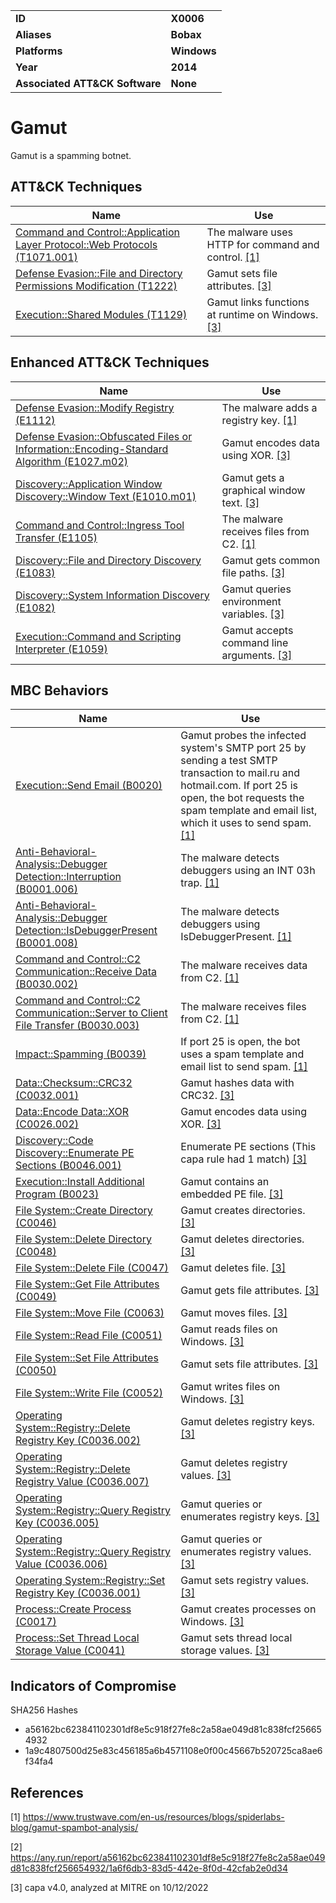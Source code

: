 <table>
<tr>
<td><b>ID</b></td>
<td><b>X0006</b></td>
</tr>
<tr>
<td><b>Aliases</b></td>
<td><b>Bobax</b></td>
</tr>
<tr>
<td><b>Platforms</b></td>
<td><b>Windows</b></td>
</tr>
<tr>
<td><b>Year</b></td>
<td><b>2014</b></td>
</tr>
<tr>
<td><b>Associated ATT&CK Software</b></td>
<td><b>None</b></td>
</tr>
</table>


# Gamut

Gamut is a spamming botnet.


## ATT&CK Techniques

|Name|Use|
|---|---|
|[Command and Control::Application Layer Protocol::Web Protocols (T1071.001)](https://attack.mitre.org/techniques/T1071/001/)|The malware uses HTTP for command and control. [[1]](#1)|
|[Defense Evasion::File and Directory Permissions Modification (T1222)](https://attack.mitre.org/techniques/T1222)|Gamut sets file attributes. [[3]](#3)|
|[Execution::Shared Modules (T1129)](https://attack.mitre.org/techniques/T1129)|Gamut links functions at runtime on Windows. [[3]](#3)|


## Enhanced ATT&CK Techniques

|Name|Use|
|---|---|
|[Defense Evasion::Modify Registry (E1112)](../defense-evasion/modify-registry.md)|The malware adds a registry key. [[1]](#1)|
|[Defense Evasion::Obfuscated Files or Information::Encoding-Standard Algorithm (E1027.m02)](../defense-evasion/obfuscated-files-or-information.md)|Gamut encodes data using XOR. [[3]](#3)|
|[Discovery::Application Window Discovery::Window Text (E1010.m01)](../discovery/application-window-discovery.md)|Gamut gets a graphical window text. [[3]](#3)|
|[Command and Control::Ingress Tool Transfer (E1105)](../command-and-control/ingress-tool-transfer.md)|The malware receives files from C2. [[1]](#1)|
|[Discovery::File and Directory Discovery (E1083)](../discovery/file-and-directory-discovery.md)|Gamut gets common file paths. [[3]](#3)|
|[Discovery::System Information Discovery (E1082)](../discovery/system-information-discovery.md)|Gamut queries environment variables. [[3]](#3)|
|[Execution::Command and Scripting Interpreter (E1059)](../execution/command-and-scripting-interpreter.md)|Gamut accepts command line arguments. [[3]](#3)|


## MBC Behaviors

|Name|Use|
|---|---|
|[Execution::Send Email (B0020)](../execution/send-email.md)|Gamut probes the infected system's SMTP port 25 by sending a test SMTP transaction to mail.ru and hotmail.com. If port 25 is open, the bot requests the spam template and email list, which it uses to send spam. [[1]](#1)|
|[Anti-Behavioral-Analysis::Debugger Detection::Interruption (B0001.006)](../anti-behavioral-analysis/debugger-detection.md)|The malware detects debuggers using an INT 03h trap. [[1]](#1)|
|[Anti-Behavioral-Analysis::Debugger Detection::IsDebuggerPresent (B0001.008)](../anti-behavioral-analysis/debugger-detection.md)|The malware detects debuggers using IsDebuggerPresent. [[1]](#1)|
|[Command and Control::C2 Communication::Receive Data (B0030.002)](../command-and-control/c2-communication.md)|The malware receives data from C2. [[1]](#1)|
|[Command and Control::C2 Communication::Server to Client File Transfer (B0030.003)](../command-and-control/c2-communication.md)|The malware receives files from C2. [[1]](#1)|
|[Impact::Spamming (B0039)](../impact/spamming.md)|If port 25 is open, the bot uses a spam template and email list to send spam. [[1]](#1)|
|[Data::Checksum::CRC32 (C0032.001)](../micro-behaviors/data/checksum.md)|Gamut hashes data with CRC32. [[3]](#3)|
|[Data::Encode Data::XOR (C0026.002)](../micro-behaviors/data/encode-data.md)|Gamut encodes data using XOR. [[3]](#3)|
|[Discovery::Code Discovery::Enumerate PE Sections (B0046.001)](../discovery/code-discovery.md)|Enumerate PE sections (This capa rule had 1 match) [[3]](#3)|
|[Execution::Install Additional Program (B0023)](../execution/install-additional-program.md)|Gamut contains an embedded PE file. [[3]](#3)|
|[File System::Create Directory (C0046)](../micro-behaviors/file-system/create-directory.md)|Gamut creates directories. [[3]](#3)|
|[File System::Delete Directory (C0048)](../micro-behaviors/file-system/delete-directory.md)|Gamut deletes directories. [[3]](#3)|
|[File System::Delete File (C0047)](../micro-behaviors/file-system/delete-file.md)|Gamut deletes file. [[3]](#3)|
|[File System::Get File Attributes (C0049)](../micro-behaviors/file-system/get-file-attributes.md)|Gamut gets file attributes. [[3]](#3)|
|[File System::Move File (C0063)](../micro-behaviors/file-system/move-file.md)|Gamut moves files. [[3]](#3)|
|[File System::Read File (C0051)](../micro-behaviors/file-system/read-file.md)|Gamut reads files on Windows. [[3]](#3)|
|[File System::Set File Attributes (C0050)](../micro-behaviors/file-system/set-file-attributes.md)|Gamut sets file attributes. [[3]](#3)|
|[File System::Write File (C0052)](../micro-behaviors/file-system/writes-file.md)|Gamut writes files on Windows. [[3]](#3)|
|[Operating System::Registry::Delete Registry Key (C0036.002)](../micro-behaviors/operating-system/registry.md)|Gamut deletes registry keys. [[3]](#3)|
|[Operating System::Registry::Delete Registry Value (C0036.007)](../micro-behaviors/operating-system/registry.md)|Gamut deletes registry values. [[3]](#3)|
|[Operating System::Registry::Query Registry Key (C0036.005)](../micro-behaviors/operating-system/registry.md)|Gamut queries or enumerates registry keys. [[3]](#3)|
|[Operating System::Registry::Query Registry Value (C0036.006)](../micro-behaviors/operating-system/registry.md)|Gamut queries or enumerates registry values. [[3]](#3)|
|[Operating System::Registry::Set Registry Key (C0036.001)](../micro-behaviors/operating-system/registry.md)|Gamut sets registry values. [[3]](#3)|
|[Process::Create Process (C0017)](../micro-behaviors/process/create-process.md)|Gamut creates processes on Windows. [[3]](#3)|
|[Process::Set Thread Local Storage Value (C0041)](../micro-behaviors/process/set-thread-local-storage-value.md)|Gamut sets thread local storage values. [[3]](#3)|


## Indicators of Compromise

SHA256 Hashes
- a56162bc623841102301df8e5c918f27fe8c2a58ae049d81c838fcf256654932
- 1a9c4807500d25e83c456185a6b4571108e0f00c45667b520725ca8ae6f34fa4

## References

<a name="1">[1]</a> https://www.trustwave.com/en-us/resources/blogs/spiderlabs-blog/gamut-spambot-analysis/

<a name="2">[2]</a> https://any.run/report/a56162bc623841102301df8e5c918f27fe8c2a58ae049d81c838fcf256654932/1a6f6db3-83d5-442e-8f0d-42cfab2e0d34

<a name="3">[3]</a> capa v4.0, analyzed at MITRE on 10/12/2022

